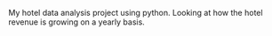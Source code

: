  My hotel data analysis project using python. Looking at how the hotel revenue is growing on a yearly basis.
